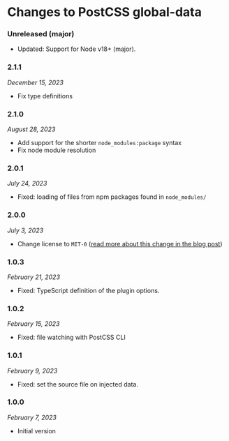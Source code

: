 # Changes to PostCSS global-data

### Unreleased (major)

- Updated: Support for Node v18+ (major).

### 2.1.1

_December 15, 2023_

- Fix type definitions

### 2.1.0

_August 28, 2023_

- Add support for the shorter `node_modules:package` syntax
- Fix node module resolution

### 2.0.1

_July 24, 2023_

- Fixed: loading of files from npm packages found in `node_modules/`

### 2.0.0

_July 3, 2023_

- Change license to `MIT-0` ([read more about this change in the blog post](https://preset-env.cssdb.org/blog/license-change/))

### 1.0.3

_February 21, 2023_

- Fixed: TypeScript definition of the plugin options.

### 1.0.2

_February 15, 2023_

- Fixed: file watching with PostCSS CLI

### 1.0.1

_February 9, 2023_

- Fixed: set the source file on injected data.

### 1.0.0

_February 7, 2023_

- Initial version
